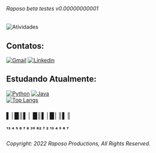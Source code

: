 ###### Raposo beta testes v0.00000000001

![Atividades](https://github-readme-stats.vercel.app/api?username=FallNAF&show_icons=true&&locale=pt-br&theme=swift&)

<!-- Padrão para inserção badges:
[![NomedoBadge](link do badge, layout, icone)](link para onde o badge irá direcionar)
[![Youtube](linkIconeYoutube)](SiteDoMeuYoutube) [![]()]()
-->

## Contatos:
[![Gmail](https://img.shields.io/badge/Gmail-D14836?style=for-the-badge&logo=gmail&logoColor=white)](mailto:bvsdamasceno@gmail.com)
[![Linkedin](https://img.shields.io/badge/LinkedIn-0077B5?style=for-the-badge&logo=linkedin&logoColor=white)]()

## Estudando Atualmente:
[![Python](https://img.shields.io/badge/Python-14354C?style=for-the-badge&logo=python&logoColor=white)]()
[![Java](https://img.shields.io/badge/Java-ED8B00?style=for-the-badge&logo=java&logoColor=white)]()
<br>
[![Top Langs](https://github-readme-stats.vercel.app/api/top-langs/?username=FallNAF)]()

### ▌│█║▌│ █║▌│█│║▌║
#### ¹³ ⁴ ⁵ ⁶ ⁷ ⁸   ³⁵ ⁶² ⁷   ² ¹³ ⁴ ⁵ ⁶ ⁷

###### Copyright: 2022 Raposo Productions, All Rights Reserved.

